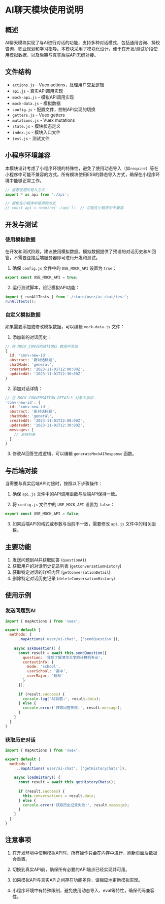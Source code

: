 # AI聊天模块使用说明

## 概述

AI聊天模块实现了与AI进行对话的功能，支持多种对话模式，包括通用咨询、择校咨询、职业规划和学习指导。本模块采用了模块化设计，便于在开发/测试阶段使用模拟数据，以及后期与真实后端API无缝对接。

## 文件结构

- `actions.js` - Vuex actions，处理用户交互逻辑
- `api.js` - 真实API调用实现
- `mock-api.js` - 模拟API调用实现
- `mock-data.js` - 模拟数据
- `config.js` - 配置文件，控制API实现的切换
- `getters.js` - Vuex getters
- `mutations.js` - Vuex mutations
- `state.js` - 模块状态定义
- `index.js` - 模块入口文件
- `test.js` - 测试文件

## 小程序环境兼容

本模块设计考虑了小程序环境的特殊性，避免了使用动态导入（如`require`）等在小程序中可能不兼容的方式。所有模块使用ES6的静态导入方式，确保在小程序环境中能够正常工作。

```javascript
// 推荐使用的导入方式
import * as api from './api';

// 避免在小程序中使用的方式
// const api = require('./api');  // 可能在小程序中不兼容
```

## 开发与测试

### 使用模拟数据

在开发和测试阶段，建议使用模拟数据。模拟数据提供了预设的对话历史和AI回答，不需要连接后端服务器即可进行开发和测试。

1. 确保 `config.js` 文件中的 `USE_MOCK_API` 设置为 `true`：

```javascript
export const USE_MOCK_API = true;
```

2. 运行测试脚本，验证模拟API功能：

```javascript
import { runAllTests } from './store/user/ai-chat/test';
runAllTests();
```

### 自定义模拟数据

如果需要添加或修改模拟数据，可以编辑 `mock-data.js` 文件：

1. 添加新的对话历史：

```javascript
// 在 MOCK_CONVERSATIONS 数组中添加
{
  id: 'conv-new-id',
  abstract: '新对话标题',
  chatMode: 'general',
  createdAt: '2023-11-01T12:00:00Z',
  updatedAt: '2023-11-01T12:30:00Z'
}
```

2. 添加对话详情：

```javascript
// 在 MOCK_CONVERSATION_DETAILS 对象中添加
'conv-new-id': {
  id: 'conv-new-id',
  abstract: '新对话标题',
  chatMode: 'general',
  createdAt: '2023-11-01T12:00:00Z',
  updatedAt: '2023-11-01T12:30:00Z',
  messages: [
    // 消息列表
  ]
}
```

3. 修改AI回答生成逻辑，可以编辑 `generateMockAIResponse` 函数。

## 与后端对接

当需要与真实后端API对接时，按照以下步骤操作：

1. 确保 `api.js` 文件中的API调用函数与后端API保持一致。

2. 将 `config.js` 文件中的 `USE_MOCK_API` 设置为 `false`：

```javascript
export const USE_MOCK_API = false;
```

3. 如果后端API的格式或参数与当前不一致，需要修改 `api.js` 文件中的相关函数。

## 主要功能

1. 发送问题到AI并获取回答 (`questionAI`)
2. 获取用户的对话历史记录列表 (`getConversationHistory`)
3. 获取特定对话的详细内容 (`getConversationDetail`)
4. 删除特定对话历史记录 (`deleteConversationHistory`)

## 使用示例

### 发送问题到AI

```javascript
import { mapActions } from 'vuex';

export default {
  methods: {
    ...mapActions('user/ai-chat', ['sendQuestion']),
    
    async askQuestion() {
      const result = await this.sendQuestion({
        question: '我想了解清华大学的计算机专业',
        contextInfo: {
          mode: 'school',
          userSchool: '高中',
          userMajor: '理科'
        }
      });
      
      if (result.success) {
        console.log('AI回答:', result.data);
      } else {
        console.error('获取回答失败:', result.message);
      }
    }
  }
}
```

### 获取历史对话

```javascript
import { mapActions } from 'vuex';

export default {
  methods: {
    ...mapActions('user/ai-chat', ['getHistoryChats']),
    
    async loadHistory() {
      const result = await this.getHistoryChats();
      
      if (result.success) {
        this.conversations = result.data;
      } else {
        console.error('获取历史记录失败:', result.message);
      }
    }
  }
}
```

## 注意事项

1. 在开发环境中使用模拟API时，所有操作只会在内存中进行，刷新页面后数据会重置。

2. 切换到真实API前，确保所有必要的API端点已经实现并可用。

3. 如果模拟API与真实API之间存在功能差异，请相应地更新模拟实现。

4. 小程序环境中有特殊限制，避免使用动态导入、eval等特性，确保代码兼容性。 